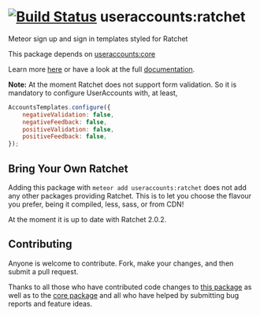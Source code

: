 [![Build Status](https://travis-ci.org/meteor-useraccounts/ratchet.svg?branch=master)](https://travis-ci.org/meteor-useraccounts/ratchet)
useraccounts:ratchet
========================

Meteor sign up and sign in templates styled for Ratchet

This package depends on [useraccounts:core](https://atmospherejs.com/useraccounts/core)

Learn more [here](http://accounts-templates.meteor.com) or have a look at the full [documentation](https://github.com/meteor-useraccounts/core).


**Note:** At the moment Ratchet does not support form validation.
So it is mandatory to configure UserAccounts with, at least,

```javascript
AccountsTemplates.configure({
    negativeValidation: false,
    negativeFeedback: false,
    positiveValidation: false,
    positiveFeedback: false,
});
```

## Bring Your Own Ratchet

Adding this package with `meteor add useraccounts:ratchet` does not add any other packages providing Ratchet. This is to let you choose the flavour you prefer, being it compiled, less, sass, or from CDN!

At the moment it is up to date with Ratchet 2.0.2.


## Contributing

Anyone is welcome to contribute. Fork, make your changes, and then submit a pull request.

Thanks to all those who have contributed code changes to [this package](https://github.com/meteor-useraccounts/ratchet/graphs/contributors) as well as to the [core package](https://github.com/meteor-useraccounts/core/graphs/contributors) and all who have helped by submitting bug reports and feature ideas.
